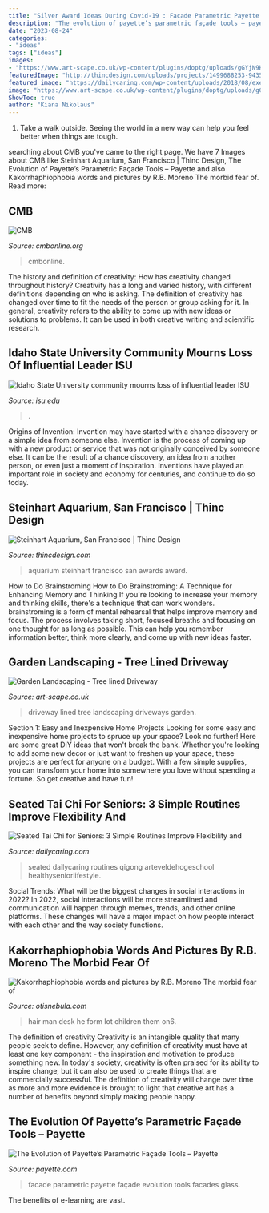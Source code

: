 ```yaml
---
title: "Silver Award Ideas During Covid-19 : Facade Parametric Payette Façade Evolution Tools Facades Glass"
description: "The evolution of payette’s parametric façade tools – payette"
date: "2023-08-24"
categories:
- "ideas"
tags: ["ideas"]
images:
- "https://www.art-scape.co.uk/wp-content/plugins/doptg/uploads/gGYjN9HrMLnXXPDcfcPRaBNKjz28H3e3ZjWb9c9EMq546q9nK8yHE636yj8hxOyaC.jpg"
featuredImage: "http://thincdesign.com/uploads/projects/1499688253-94352062.jpg"
featured_image: "https://dailycaring.com/wp-content/uploads/2018/08/exercise-3seatedtaichi1200x630.jpg"
image: "https://www.art-scape.co.uk/wp-content/plugins/doptg/uploads/gGYjN9HrMLnXXPDcfcPRaBNKjz28H3e3ZjWb9c9EMq546q9nK8yHE636yj8hxOyaC.jpg"
ShowToc: true
author: "Kiana Nikolaus"
---
```



1. Take a walk outside. Seeing the world in a new way can help you feel better when things are tough.

	

		
searching about CMB you've came to the right page. We have 7 Images about CMB like Steinhart Aquarium, San Francisco | Thinc Design, The Evolution of Payette’s Parametric Façade Tools – Payette and also Kakorrhaphiophobia words and pictures by R.B. Moreno The morbid fear of. Read more:
		
    
## CMB

<img loading=lazy src="http://cmbonline.org/wp-content/uploads/2020/04/10953-Easter-Service_1024X768-768x576.jpg" onerror="this.onerror=null;this.src='https://tse3.mm.bing.net/th?id=OIP.W0C7nY8WHN5P2Y4Jpq-kogHaFj&amp;pid=15.1';" alt="CMB">

_Source: cmbonline.org_

>cmbonline. 

	

The history and definition of creativity: How has creativity changed throughout history?
Creativity has a long and varied history, with different definitions depending on who is asking. The definition of creativity has changed over time to fit the needs of the person or group asking for it. In general, creativity refers to the ability to come up with new ideas or solutions to problems. It can be used in both creative writing and scientific research.

    
## Idaho State University Community Mourns Loss Of Influential Leader ISU

<img loading=lazy src="https://www.isu.edu/media/publications/headlines/fall-2019/CWHOGLodore2.JPG" onerror="this.onerror=null;this.src='https://tse3.mm.bing.net/th?id=OIP.NvAutubbtvhmyMiodcpy_QHaFj&amp;pid=15.1';" alt="Idaho State University community mourns loss of influential leader ISU">

_Source: isu.edu_

>. 

	

Origins of Invention: Invention may have started with a chance discovery or a simple idea from someone else.
Invention is the process of coming up with a new product or service that was not originally conceived by someone else. It can be the result of a chance discovery, an idea from another person, or even just a moment of inspiration. Inventions have played an important role in society and economy for centuries, and continue to do so today.

    
## Steinhart Aquarium, San Francisco | Thinc Design

<img loading=lazy src="http://thincdesign.com/uploads/projects/1499688253-94352062.jpg" onerror="this.onerror=null;this.src='https://tse4.mm.bing.net/th?id=OIP.8ep1aFWW5iOUYcmQBATssQHaEK&amp;pid=15.1';" alt="Steinhart Aquarium, San Francisco | Thinc Design">

_Source: thincdesign.com_

>aquarium steinhart francisco san awards award. 

	

How to Do Brainstroming
How to Do Brainstroming: A Technique for Enhancing Memory and Thinking
If you're looking to increase your memory and thinking skills, there's a technique that can work wonders. brainstroming is a form of mental rehearsal that helps improve memory and focus. The process involves taking short, focused breaths and focusing on one thought for as long as possible. This can help you remember information better, think more clearly, and come up with new ideas faster.

    
## Garden Landscaping - Tree Lined Driveway

<img loading=lazy src="https://www.art-scape.co.uk/wp-content/plugins/doptg/uploads/gGYjN9HrMLnXXPDcfcPRaBNKjz28H3e3ZjWb9c9EMq546q9nK8yHE636yj8hxOyaC.jpg" onerror="this.onerror=null;this.src='https://tse4.mm.bing.net/th?id=OIP.vpHy3lGKcu9sqcbo_mrUZwHaFL&amp;pid=15.1';" alt="Garden Landscaping - Tree lined Driveway">

_Source: art-scape.co.uk_

>driveway lined tree landscaping driveways garden. 

	

Section 1: Easy and Inexpensive Home Projects
Looking for some easy and inexpensive home projects to spruce up your space? Look no further! Here are some great DIY ideas that won't break the bank.
Whether you're looking to add some new decor or just want to freshen up your space, these projects are perfect for anyone on a budget. With a few simple supplies, you can transform your home into somewhere you love without spending a fortune. So get creative and have fun!

    
## Seated Tai Chi For Seniors: 3 Simple Routines Improve Flexibility And

<img loading=lazy src="https://dailycaring.com/wp-content/uploads/2018/08/exercise-3seatedtaichi1200x630.jpg" onerror="this.onerror=null;this.src='https://tse3.mm.bing.net/th?id=OIP.oaTFH_9d3sNdLir6jDmAdwHaD4&amp;pid=15.1';" alt="Seated Tai Chi for Seniors: 3 Simple Routines Improve Flexibility and">

_Source: dailycaring.com_

>seated dailycaring routines qigong arteveldehogeschool healthyseniorlifestyle. 

	

Social Trends: What will be the biggest changes in social interactions in 2022?
In 2022, social interactions will be more streamlined and communication will happen through memes, trends, and other online platforms. These changes will have a major impact on how people interact with each other and the way society functions.

    
## Kakorrhaphiophobia Words And Pictures By R.B. Moreno The Morbid Fear Of

<img loading=lazy src="http://www.otisnebula.com/otisnebula/ON6_RBMoreno_files/kakorrhaphiophobia_13.jpg" onerror="this.onerror=null;this.src='https://tse4.mm.bing.net/th?id=OIP.0oPhwouOwX_SNeDK4VQe0wHaFF&amp;pid=15.1';" alt="Kakorrhaphiophobia words and pictures by R.B. Moreno The morbid fear of">

_Source: otisnebula.com_

>hair man desk he form lot children them on6. 

	

The definition of creativity
Creativity is an intangible quality that many people seek to define. However, any definition of creativity must have at least one key component - the inspiration and motivation to produce something new. In today's society, creativity is often praised for its ability to inspire change, but it can also be used to create things that are commercially successful. The definition of creativity will change over time as more and more evidence is brought to light that creative art has a number of benefits beyond simply making people happy.

    
## The Evolution Of Payette’s Parametric Façade Tools – Payette

<img loading=lazy src="https://www.payette.com/wp-content/uploads/2014/11/facade-1920x650.jpg" onerror="this.onerror=null;this.src='https://tse3.mm.bing.net/th?id=OIP.Cg7G6nnZiKE0faWrIJLmjwHaCg&amp;pid=15.1';" alt="The Evolution of Payette’s Parametric Façade Tools – Payette">

_Source: payette.com_

>facade parametric payette façade evolution tools facades glass. 

	

The benefits of e-learning are vast.

